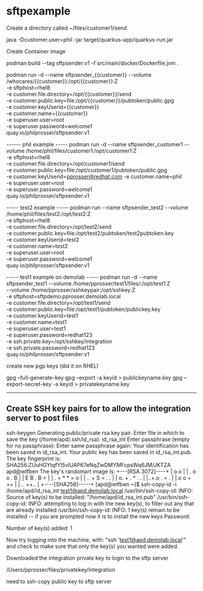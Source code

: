 # sftpexample

Create a directory called ~/files/customer1/send

java -Dcustomer.user=phil -jar target/quarkus-app/quarkus-run.jar

Create Container image

podman build --tag sftpsender:v1 -f src/main/docker/Dockerfile.jvm .

podman run -d --name sftpsender_{{customer}} --volume /whocares/{{customer}}:/opt/{{customer}}:Z \
-e sftphost=rhel8 \
-e customer.file.directory=/opt/{{customer}}/send \
-e customer.public.key=file:/opt/{{customer}}/pubtoken/public.gpg \
-e customer.keyUserid={{customer}} \
-e customer.name={{customer}} \
-e superuser.user=root \
-e superuser.password=welcome1 \
quay.io/philprosser/sftpsender:v1


------ phil example -----
podman run -d --name sftpsender_customer1 --volume /home/phil/files/customer1:/opt/customer1:Z \
-e sftphost=rhel8 \
-e customer.file.directory=/opt/customer1/send \
-e customer.public.key=file:/opt/customer1/pubtoken/public.gpg \
-e customer.keyUserid=pprosser@redhat.com -e customer.name=phil \
-e superuser.user=root \
-e superuser.password=welcome1 \
quay.io/philprosser/sftpsender:v1


----- test2 example -----
podman run --name sftpsender_test2 --volume /home/phil/files/test2:/opt/test2:Z \
-e sftphost=rhel8 \
-e customer.file.directory=/opt/test2/send \
-e customer.public.key=file:/opt/test2/pubtoken/test2pubtoken.key \
-e customer.keyUserid=test2 \
-e customer.name=test2 \
-e superuser.user=root \
-e superuser.password=welcome1 \
quay.io/philprosser/sftpsender:v1


----- test1 example on demolab -----
podman run -d --name sftpsender_test1 --volume /home/pprosser/test1/files/:/opt/test1:Z \
      --volume /home/pprosser/sshkeypair:/opt/sshkey:Z \
-e sftphost=sftpdemo.pprosser.demolab.local \
-e customer.file.directory=/opt/test1/send \
-e customer.public.key=file:/opt/test1/pubtoken/publickey.key \
-e customer.keyUserid=test1 \
-e customer.name=test1 \
-e superuser.user=test1 \
-e superuser.password=redhat123 \
-e ssh.private.key=/opt/sshkey/integration \
-e ssh.private.password=redhat123 \
quay.io/philprosser/sftpsender:v1

create new pgp keys (did it on RHEL)

gpg –full-generate-key
gpg –export -a keyid > publickeyname.key
gpg –export-secret-key -a keyid > privatekeyname.key


------- 
Create SSH key pairs for to allow the integration server to post files
-------

ssh-keygen 
Generating public/private rsa key pair.
Enter file in which to save the key (/home/apd/.ssh/id_rsa): id_rsa_int
Enter passphrase (empty for no passphrase): 
Enter same passphrase again: 
Your identification has been saved in id_rsa_int.
Your public key has been saved in id_rsa_int.pub.
The key fingerprint is:
SHA256:ZUuHGYtqfYl5vlUAP67eNqZwDMYMFcpsWq6JM/JKTZA apd@wtfben
The key's randomart image is:
+---[RSA 3072]----+
|        o.o      |
|  .  o o . B     |
| E    B . B =    |
|  .  = * * = o   |
|   .. + S = . .  |
|  o. + . * . .   |
|..+.o   . = .    |
|.o o     + ++    |
|...       ++..   |
+----[SHA256]-----+
[apd@wtfben ~]$ ssh-copy-id -i /home/apd/id_rsa_int test1@apd.demolab.local
/usr/bin/ssh-copy-id: INFO: Source of key(s) to be installed: "/home/apd/id_rsa_int.pub"
/usr/bin/ssh-copy-id: INFO: attempting to log in with the new key(s), to filter out any that are already installed
/usr/bin/ssh-copy-id: INFO: 1 key(s) remain to be installed -- if you are prompted now it is to install the new keys
Password: 

Number of key(s) added: 1

Now try logging into the machine, with:   "ssh 'test1@apd.demolab.local'"
and check to make sure that only the key(s) you wanted were added.


Downloaded the integration private key to login to the sftp server

/Users/pprosser/files/privatekey/integration


need to ssh-copy public key to sftp server